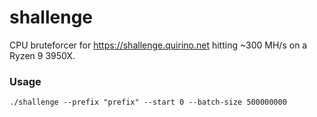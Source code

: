 # shallenge

CPU bruteforcer for https://shallenge.quirino.net hitting ~300 MH/s on a Ryzen 9 3950X.

### Usage

`./shallenge --prefix "prefix" --start 0 --batch-size 500000000`
